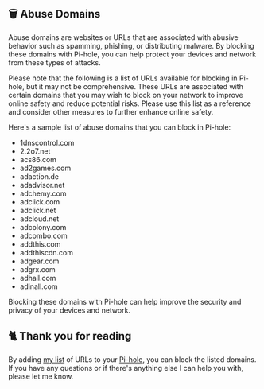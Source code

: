## 🗑️ Abuse Domains
Abuse domains are websites or URLs that are associated with abusive behavior such as spamming, phishing, or distributing malware. By blocking these domains with Pi-hole, you can help protect your devices and network from these types of attacks.

Please note that the following is a list of URLs available for blocking in Pi-hole, but it may not be comprehensive. These URLs are associated with certain domains that you may wish to block on your network to improve online safety and reduce potential risks. Please use this list as a reference and consider other measures to further enhance online safety.

Here's a sample list of abuse domains that you can block in Pi-hole:
- 1dnscontrol.com
- 2.2o7.net
- acs86.com
- ad2games.com
- adaction.de
- adadvisor.net
- adchemy.com
- adclick.com
- adclick.net
- adcloud.net
- adcolony.com
- adcombo.com
- addthis.com
- addthiscdn.com
- adgear.com
- adgrx.com
- adhall.com
- adinall.com

Blocking these domains with Pi-hole can help improve the security and privacy of your devices and network.

## 🐈 Thank you for reading
By adding [my list](https://github.com/sefinek24/PiHole-Blocklist-Collection/blob/main/List.md) of URLs to your [Pi-hole](https://pi-hole.net), you can block the listed domains.
If you have any questions or if there's anything else I can help you with, please let me know.